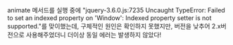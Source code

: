 animate 메서드를 실행 중에 "jquery-3.6.0.js:7235 Uncaught TypeError: Failed to set an indexed property on 'Window': Indexed property setter is not supported."를 맞이했는데,
구체적인 원인은 확인하지 못했지만, 버전을 낮추어 2.x버전으로 사용해주었더니 더이상 동일 에러는 발생하지 않았다!
